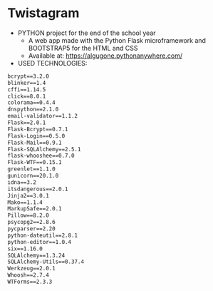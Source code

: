 # Twistagram
* PYTHON project for the end of the school year
  * A web app made with the Python Flask microframework and BOOTSTRAP5 for the HTML and CSS
  * Available at: https://algugone.pythonanywhere.com/
* USED TECHNOLOGIES:
```alembic==1.6.5
bcrypt==3.2.0
blinker==1.4
cffi==1.14.5
click==8.0.1
colorama==0.4.4
dnspython==2.1.0
email-validator==1.1.2
Flask==2.0.1
Flask-Bcrypt==0.7.1
Flask-Login==0.5.0
Flask-Mail==0.9.1
Flask-SQLAlchemy==2.5.1
flask-whooshee==0.7.0
Flask-WTF==0.15.1
greenlet==1.1.0
gunicorn==20.1.0
idna==3.2
itsdangerous==2.0.1
Jinja2==3.0.1
Mako==1.1.4
MarkupSafe==2.0.1
Pillow==8.2.0
psycopg2==2.8.6
pycparser==2.20
python-dateutil==2.8.1
python-editor==1.0.4
six==1.16.0
SQLAlchemy==1.3.24
SQLAlchemy-Utils==0.37.4
Werkzeug==2.0.1
Whoosh==2.7.4
WTForms==2.3.3
```
